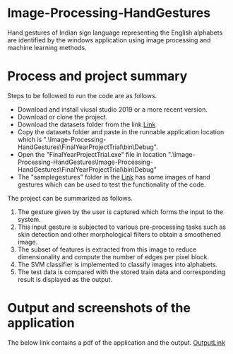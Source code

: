 # Image-Processing-HandGestures
Hand gestures of Indian sign language representing the English alphabets are identified by the windows application using image processing and machine learning methods.


# Process and project summary
Steps to be followed to run the code are as follows.
* Download and install viusal studio 2019 or a more recent version.
* Download or clone the project.
* Download the datasets folder from the link.[Link](https://www.dropbox.com/sh/wvjeespb3v07t2v/AABmSOvFQQoE9VICvHxGZYQDa?dl=0)
* Copy the datasets folder and paste in the runnable application location which is ".\Image-Processing-HandGestures\FinalYearProjectTrial\bin\Debug".
* Open the "FinalYearProjectTrial.exe" file in location ".\Image-Processing-HandGestures\Image-Processing-HandGestures\FinalYearProjectTrial\bin\Debug"
* The "samplegestures" folder in the [Link](https://www.dropbox.com/sh/wvjeespb3v07t2v/AABmSOvFQQoE9VICvHxGZYQDa?dl=0) has some images of hand gestures which can be used to test the functionality of the code.

The project can be summarized as follows.
1. The gesture given by the user is captured which forms the input to the system.
2. This input gesture is subjected to various pre-processing tasks such as skin detection and other morphological filters to obtain a smoothened image.
3. The subset of features is extracted from this image to reduce dimensionality and compute the number of edges per pixel block.
4. The SVM classifier is implemented to classify images into alphabets.
5. The test data is compared with the stored train data and corresponding result is displayed as the output.


# Output and screenshots of the application
The below link contains a pdf of the application and the output.
[OutputLink](https://github.com/Harish-Muralidhar/Image-Processing-HandGestures/blob/main/Output.pdf)
